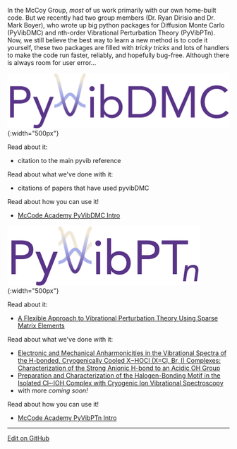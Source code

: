 In the McCoy Group, _most_ of us work primarily with our own home-built code. 
But we recently had two group members (Dr. Ryan Dirisio and Dr. Mark Boyer), who wrote up big python packages for Diffusion Monte Carlo (PyVibDMC) and nth-order Vibrational Perturbation Theory (PyVibPTn). 
Now, we still believe the best way to learn a new method is to code it yourself, these two packages are filled with _tricky tricks_ and lots of handlers to make the code run faster, reliably, and hopefully bug-free.
Although there is always room for user error...


![PyVibDMC_logo](PVDMC_logo.PNG){:width="500px"}

Read about it:
* citation to the main pyvib reference

Read about what we've done with it:
* citations of papers that have used pyvibDMC

Read about how you can use it!
* [McCode Academy PyVibDMC Intro](PvVibDMC.md)


![PyVibPTn_logo](PVPTn_logo.PNG){:width="500px"}

Read about it:
* [A Flexible Approach to Vibrational Perturbation Theory Using Sparse Matrix Elements](https://aip.scitation.org/doi/10.1063/5.0080892)

Read about what we've done with it:
* [Electronic and Mechanical Anharmonicities in the Vibrational Spectra of the H-bonded, Cryogenically Cooled X−HOCl (X=Cl, Br, I) Complexes: Characterization of the Strong Anionic H-bond to an Acidic OH Group](https://aip.scitation.org/doi/10.1063/5.0083078)
* [Preparation and Characterization of the Halogen-Bonding Motif in the Isolated Cl–·IOH Complex with Cryogenic Ion Vibrational Spectroscopy](https://pubs.acs.org/doi/10.1021/acs.jpclett.2c00218)
* with more _coming soon!_

Read about how you can use it!
* [McCode Academy PyVibPTn Intro](PyVibPTn.md)


---
[Edit on GitHub](https://github.com/McCoyGroup/References/edit/gh-pages/McCoy%20Group%20Code%20Academy/PyVibPackages/index.md)
